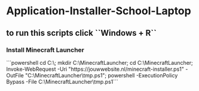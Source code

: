 # Application-Installer-School-Laptop

<h2>to run this scripts click ``Windows + R``</h2>

<h3>Install Minecraft Launcher</h3>
```powershell
cd C:\;
mkdir C:\MinecraftLauncher;
cd C:\MinecraftLauncher;
Invoke-WebRequest -Uri "https://jouwwebsite.nl/minecraft-installer.ps1" -OutFile "C:\MinecraftLauncher\tmp.ps1";
powershell -ExecutionPolicy Bypass -File C:\MinecraftLauncher\tmp.ps1```
